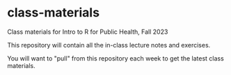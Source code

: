 # class-materials
Class materials for Intro to R for Public Health, Fall 2023

This repository will contain all the in-class lecture notes and exercises.

You will want to "pull" from this repository each week to get the latest class materials.
